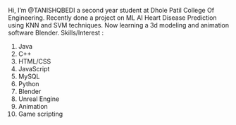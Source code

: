 Hi, I’m @TANISHQBEDI a second year student at Dhole Patil College Of Engineering.
Recently done a project on ML AI Heart Disease Prediction using KNN and SVM techniques.
Now learning a 3d modeling and animation software Blender.
Skills/Interest :
1) Java
2) C++
3) HTML/CSS
4) JavaScript
5) MySQL
6) Python
7) Blender
8) Unreal Engine
9) Animation
10) Game scripting


